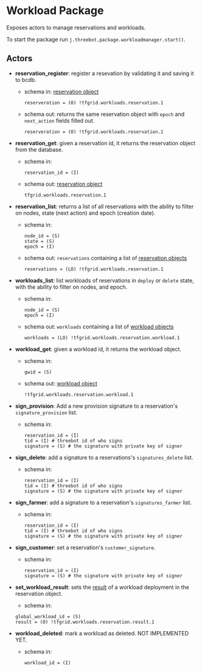 
# Workload Package

Exposes actors to manage reservations and workloads.

To start the package run `j.threebot.package.workloadmanager.start()`.


## Actors


- **reservation_register**: register a resevation by validating it and saving it to bcdb.

    - schema in: [reservation object](./models/tfgrid_reservation_1.toml)
        ```
        reserveration = (O) !tfgrid.workloads.reservation.1
        ```

    - schema out: returns the same reservation object with `epoch` and `next_action` fields filled out.
        ```
        reserveration = (O) !tfgrid.workloads.reservation.1
        ```

- **reservation_get**: given a reservation id, it returns the reservation object from the database.

    - schema in:
        ```
        reservation_id = (I)
        ```
    - schema out: [reservation object](./models/tfgrid_reservation_1.toml)
        ```
        tfgrid.workloads.reservation.1
        ```

- **reservation_list**: returns a list of all reservations with the ability to filter on nodes, state (next action) and epoch (creation date).

    - schema in:
        ```
        node_id = (S)
        state = (S)
        epoch = (I)
        ```

    - schema out: `reservations` containing a list of [reservation objects](./models/tfgrid_reservation_1.toml)

        ```
        reservations = (LO) !tfgrid.workloads.reservation.1
        ```

- **workloads_list**: list workloads of reservations in `deploy` or `delete` state, with the ability to filter on nodes, and epoch.

    - schema in:
        ```
        node_id = (S)
        epoch = (I)
        ```
    - schema out: `workloads` containing a list of [workload objects](./models/tfgrid_reservation_workload_1.toml)
        ```
        workloads = (LO) !tfgrid.workloads.reservation.workload.1
        ```

- **workload_get**: given a workload id, it returns the workload object.

    - schema in:
        ```
        gwid = (S)
        ```

    - schema out: [workload object](./models/tfgrid_reservation_workload_1.toml)
        ```
        !tfgrid.workloads.reservation.workload.1
        ```

- **sign_provision**: Add a new provision signature to a reservation's `signature_provision` list.
    - schema in:
        ```
        reservation_id = (I)
        tid = (I) # threebot id of who signs
        signature = (S) # the signature with private key of signer
        ```

- **sign_delete**: add a signature to a reservations's `signatures_delete` list.
    - schema in:
        ```
        reservation_id = (I)
        tid = (I) # threebot id of who signs
        signature = (S) # the signature with private key of signer
        ```

- **sign_farmer**: add a signature to a reservation's `signatures_farmer` list.
    - schema in:
        ```
        reservation_id = (I)
        tid = (I) # threebot id of who signs
        signature = (S) # the signature with private key of signer
        ```

- **sign_customer**: set a reservation's `customer_signature`.
    - schema in:
        ```
        reservation_id = (I)
        signature = (S) # the signature with private key of signer
        ```

- **set_workload_result**: sets the [result](./models/tfgrid_reservation_result_1.toml) of a workload deployment in the reservation object.
    - schema in:
    ```
    global_workload_id = (S)
    result = (O) !tfgrid.workloads.reservation.result.1
    ```

- **workload_deleted**: mark a workload as deleted. NOT IMPLEMENTED YET.
    - schema in:
        ```
        workload_id = (I)
        ```
